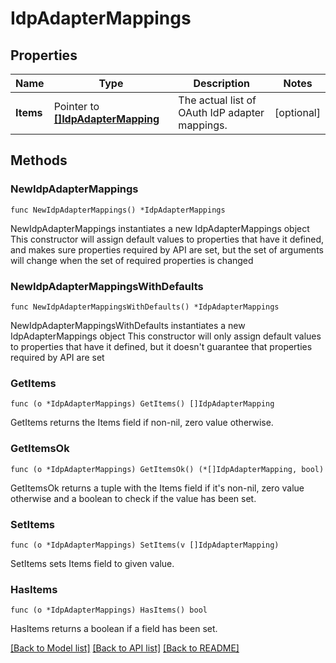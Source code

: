 # IdpAdapterMappings

## Properties

Name | Type | Description | Notes
------------ | ------------- | ------------- | -------------
**Items** | Pointer to [**[]IdpAdapterMapping**](IdpAdapterMapping.md) | The actual list of OAuth IdP adapter mappings. | [optional] 

## Methods

### NewIdpAdapterMappings

`func NewIdpAdapterMappings() *IdpAdapterMappings`

NewIdpAdapterMappings instantiates a new IdpAdapterMappings object
This constructor will assign default values to properties that have it defined,
and makes sure properties required by API are set, but the set of arguments
will change when the set of required properties is changed

### NewIdpAdapterMappingsWithDefaults

`func NewIdpAdapterMappingsWithDefaults() *IdpAdapterMappings`

NewIdpAdapterMappingsWithDefaults instantiates a new IdpAdapterMappings object
This constructor will only assign default values to properties that have it defined,
but it doesn't guarantee that properties required by API are set

### GetItems

`func (o *IdpAdapterMappings) GetItems() []IdpAdapterMapping`

GetItems returns the Items field if non-nil, zero value otherwise.

### GetItemsOk

`func (o *IdpAdapterMappings) GetItemsOk() (*[]IdpAdapterMapping, bool)`

GetItemsOk returns a tuple with the Items field if it's non-nil, zero value otherwise
and a boolean to check if the value has been set.

### SetItems

`func (o *IdpAdapterMappings) SetItems(v []IdpAdapterMapping)`

SetItems sets Items field to given value.

### HasItems

`func (o *IdpAdapterMappings) HasItems() bool`

HasItems returns a boolean if a field has been set.


[[Back to Model list]](../README.md#documentation-for-models) [[Back to API list]](../README.md#documentation-for-api-endpoints) [[Back to README]](../README.md)


